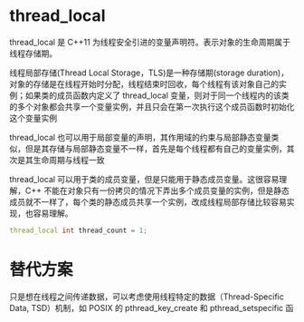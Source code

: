 # thread_local
thread_local 是 C++11 为线程安全引进的变量声明符。表示对象的生命周期属于线程存储期。

线程局部存储(Thread Local Storage，TLS)是一种存储期(storage duration)，对象的存储是在线程开始时分配，线程结束时回收，每个线程有该对象自己的实例；如果类的成员函数内定义了 thread_local 变量，则对于同一个线程内的该类的多个对象都会共享一个变量实例，并且只会在第一次执行这个成员函数时初始化这个变量实例

thread_local 也可以用于局部变量的声明，其作用域的约束与局部静态变量类似，但是其存储与局部静态变量不一样，首先是每个线程都有自己的变量实例，其次是其生命周期与线程一致

thread_local 可以用于类的成员变量，但是只能用于静态成员变量。这很容易理解，C++ 不能在对象只有一份拷贝的情况下弄出多个成员变量的实例，但是静态成员就不一样了，每个类的静态成员共享一个实例，改成线程局部存储比较容易实现，也容易理解。

```c++
thread_local int thread_count = 1;
```
# 替代方案
只是想在线程之间传递数据，可以考虑使用线程特定的数据（Thread-Specific Data, TSD）机制，如 POSIX 的 pthread_key_create 和 pthread_setspecific 函
